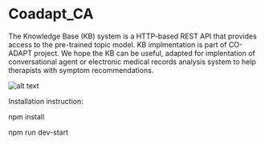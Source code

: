 # Coadapt_CA
The Knowledge Base (KB) system is a HTTP-based REST API that provides access to the pre-trained topic model. KB implmentation is part of CO-ADAPT project. We hope the KB can be useful, adapted for implentation of conversational agent or electronic medical records analysis system to help therapists with symptom recommendations. 

![alt text](https://coadapt-project.eu/wp-content/uploads/2019/02/cropped-5_coadapt_logo_blu_small-1.jpg)

Installation instruction:

npm install

npm run dev-start
